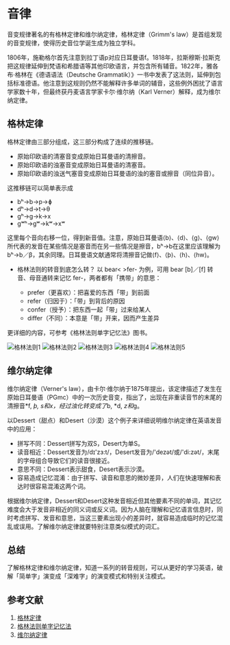 # 音律

音变规律著名的有格林定律和维尔纳定律，格林定律（Grimm's law）是首组发现的音变规律，使得历史音位学诞生成为独立学科。

1806年，施勒格尔首先注意到拉丁语p对应日耳曼语f。1818年，拉斯穆斯·拉斯克把这规律延伸到梵语和希腊语等其他印欧语言，并包含所有辅音。1822年，雅各布·格林在《德语语法（Deutsche Grammatik）》一书中发表了这法则，延伸到包括标准德语。他注意到这规则仍然不能解释许多单词的辅音，这些例外困扰了语言学家数十年，但最终获丹麦语言学家卡尔·维尔纳（Karl Verner）解释，成为维尔纳定律。

## 格林定律

格林定律由三部分组成，这三部分构成了连续的推移链。

* 原始印欧语的清塞音变成原始日耳曼语的清擦音。
* 原始印欧语的浊塞音变成原始日耳曼语的清塞音。
* 原始印欧语的浊送气塞音变成原始日耳曼语的浊的塞音或擦音（同位异音）。

这推移链可以简单表示成

* bʰ→b→p→ɸ
* dʰ→d→t→θ
* gʰ→g→k→x
* gʷʰ→gʷ→kʷ→xʷ

这里每个音向右移一位，得到新音值。注意，原始日耳曼语⟨b⟩、⟨d⟩、⟨g⟩、⟨gw⟩所代表的发音在某些情况是塞音而在另一些情况是擦音，bʰ→b在这里应该理解为bʰ→b／β，其余同理。日耳曼语文献通常将清擦音记做⟨f⟩、⟨þ⟩、⟨h⟩、⟨hw⟩。

* 格林法则的转音到底怎么转？
以 bear< >fer- 为例，可用 bear [b]／[f] 转音、母音通转来记忆 fer-，两者都有「携带」的意思：

  * prefer（更喜欢）：把喜爱的东西「带」到前面
  * refer（归因于）：「带」到背后的原因
  * confer（授予）：把东西一起「带」过来给某人
  * differ（不同）：本意是「带」开来，因而产生差异

更详细的内容，可参考《格林法则单字记忆法》图书。

<img src="../../../images/Green1.jpg" alt="格林法则1"/>
<img src="../../../images/Green2.jpg" alt="格林法则2"/>
<img src="../../../images/Green3.jpg" alt="格林法则3"/>
<img src="../../../images/Green4.jpg" alt="格林法则4"/>
<img src="../../../images/Green5.jpg" alt="格林法则5"/>

## 维尔纳定律

维尔纳定律（Verner's law），由卡尔·维尔纳于1875年提出，该定律描述了发生在原始日耳曼语（PGmc）中的一次历史音变，指出了，出现在非重读音节的末尾的清擦音*f, *þ, *s和*x，经过浊化转变成了*b, *d, *z和*g。

以Dessert（甜点）和Desert（沙漠）这个例子来详细说明维尔纳定律在英语发音中的应用：

* 拼写不同：Dessert拼写为双S，Desert为单S。
* 读音相近：Dessert发音为/dɪ'zɜ:t/，Desert发音为/'dezət/或/'di:zət/，末尾的字母组合导致它们的读音很接近。
* 意思不同：Dessert表示甜食，Desert表示沙漠。
* 容易造成记忆混淆：由于拼写、读音和意思的微妙差异，人们在快速理解和表达时很容易混淆这两个词。

根据维尔纳定律，Dessert和Desert这种发音相近但其他要素不同的单词，其记忆难度会大于发音非相近的同义词或反义词。因为人脑在理解和记忆语言信息时，同时考虑拼写、发音和意思，当这三要素出现小的差异时，就容易造成临时的记忆混乱或误用。了解维尔纳定律就要特别注意类似模式的词汇。

## 总结

了解格林定律和维尔纳定律，知道一系列的转音规则，可以从更好的学习英语，破解「简单字」演变成「深难字」的演变模式和特别关注模式。

## 参考文献

1. [格林定律](https://zh.wikipedia.org/wiki/格林定律)
2. [格林法则单字记忆法](http://product.dangdang.com/1551456933.html)
3. [维尔纳定律](https://zh.wikipedia.org/wiki/维尔纳定律)
